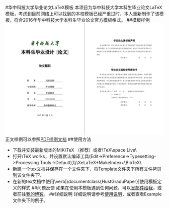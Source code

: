 #华中科技大学毕业论文LaTeX模板
本项目为华中科技大学本科生毕业论文LaTeX模板，考虑到目前网络上可以找到的本校模板已经严重过时，本人重新制作了该模板，符合2016年华中科技大学本科生毕业论文官方模板格式。
##模板样例
![样例](Example/example.png)
正文样例可以参照[PDF样例文档](Example/example.pdf)
##使用方法
* 下载并安装最新版本的MiK\TeX （推荐）或者\TeX\space Live\\
* 打开\TeX works，并设置默认编译工具(Edit->Preference->Typesetting->Processing Tools->Default)为\XeLaTeX+MakeIndex+\BibTeX\\
* 新建一个tex文档并保存在一个文件夹下，将Template文件夹下所有文件拷贝到该文件夹下\\
* 在新的tex文档中使用\verb|\documentclass{HustGraduPaper}|使用模板定义的样式
##问题反馈
如果在使用本模板遇到任何问题，可以[发邮件给我](mailto:me@stringblog.com)，或者前往[我的博客](http://stringblog.com/)。
##详细说明
详细说明请参考[使用说明](Instruction/使用说明.pdf)，或者查看Example文件夹下的例子。